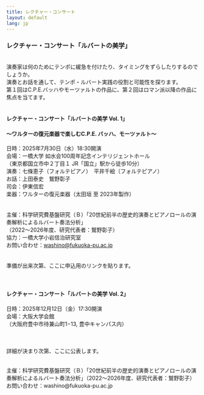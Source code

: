 ```yaml
---
title: レクチャー・コンサート
layout: default
lang: jp
---
```



###  **レクチャー・コンサート「ルバートの美学」**<br>
<br>
演奏家は何のためにテンポに緩急を付けたり、タイミングをずらしたりするのでしょうか。<br>
演奏とお話を通して、テンポ・ルバート実践の役割と可能性を探ります。<br>
第１回はC.P.E.バッハやモーツァルトの作品に、第２回はロマン派以降の作品に焦点を当てます。<br>
<br>

####  **レクチャー・コンサート「ルバートの美学 Vol. 1」**<br>
####    〜ワルターの復元楽器で楽しむC.P.E. バッハ、モーツァルト〜<br>
日時：2025年7月30日（水）18:30開演<br>
会場：一橋大学 如水会100周年記念インテリジェントホール <br>
      （東京都国立市中２丁目１   JR「国立」駅から徒歩10分）<br>
演奏：七條恵子（フォルテピアノ）　平井千絵（フォルテピアノ）<br>
お話：上田泰史　鷲野彰子<br>
司会：伊東信宏<br>
楽器：ワルターの復元楽器（太田垣 至 2023年製作）<br>
   <br>
<br>
主催：科学研究費基盤研究（Ｂ）「20世紀前半の歴史的演奏とピアノロールの演奏解析によるルバート奏法分析」<br>
（2022～2026年度、研究代表者：鷲野彰子）<br>
協力：一橋大学小岩信治研究室<br>
お問い合わせ：washino@fukuoka-pu.ac.jp<br>
<br>
   <br>
準備が出来次第、ここに申込用のリンクを貼ります。
   <br>
   <br>
   <br>
   
####  **レクチャー・コンサート「ルバートの美学 Vol. 2」**<br>

日時：2025年12月12日（金）17:30開演<br>
会場：大阪大学会館<br>
      （大阪府豊中市待兼山町1−13, 豊中キャンパス内）　<br>
      <br>
  <br>
  <br>
詳細が決まり次第、ここに公表します。




<br>
主催：科学研究費基盤研究（Ｂ）「20世紀前半の歴史的演奏とピアノロールの演奏解析によるルバート奏法分析」（2022～2026年度、研究代表者：鷲野彰子）
お問い合わせ：washino@fukuoka-pu.ac.jp<br>
<br>
<br>





